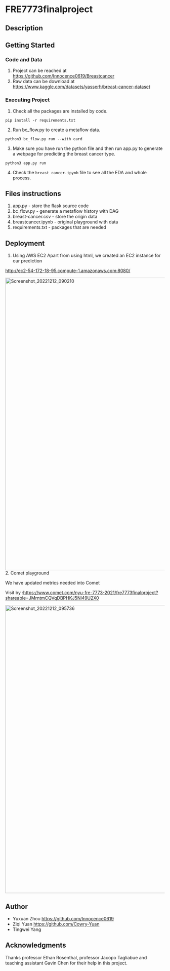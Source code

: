# FRE7773finalproject
## Description
## Getting Started
### Code and Data
1. Project can be reached at https://github.com/Innocence0619/Breastcancer
2. Raw data can be download at https://www.kaggle.com/datasets/yasserh/breast-cancer-dataset
### Executing Project
1. Check all the packages are installed by code.

`pip install -r requirements.txt`

2. Run bc_flow.py to create a metaflow data.

`python3 bc_flow.py run --with card`

3. Make sure you have run the python file and then run app.py to generate a webpage for predicting the breast cancer type.

`python3 app.py run`

4. Check the `breast cancer.ipynb` file to see all the EDA and whole process.

## Files instructions
1. app.py - store the flask source code
2. bc_flow.py - generate a metaflow history with DAG
3. breast-cancer.csv - store the origin data
4. breastcancer.ipynb - original playground with data
5. requirements.txt - packages that are needed

## Deployment
1. Using AWS EC2 
Apart from using html, we created an EC2 instance for our prediction

http://ec2-54-172-18-95.compute-1.amazonaws.com:8080/

<img width="924" alt="Screenshot_20221212_090210" src="https://user-images.githubusercontent.com/53091204/207222080-f7239caf-ca84-46e2-aad6-1aab7c005edc.png">
2. Comet playground

We have updated metrics needed into Comet 

Visit by :https://www.comet.com/nyu-fre-7773-2021/fre7773finalproject?shareable=JMrntmCQVqDBPHKJ5Nl49U2X0

<img width="910" alt="Screenshot_20221212_095736" src="https://user-images.githubusercontent.com/53091204/207223101-a548db88-cbcc-4a63-b940-66bcc30172b8.png">

## Author
* Yuxuan Zhou https://github.com/Innocence0619
* Ziqi Yuan https://github.com/Cowry-Yuan
* Tingwei Yang

## Acknowledgments
Thanks professor Ethan Rosenthal, professor Jacopo Tagliabue and teaching assistant Gavin Chen for their help in this project.


